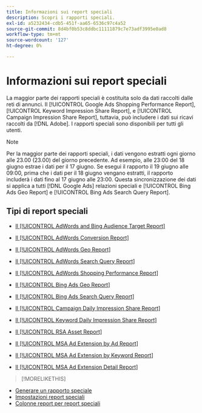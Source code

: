 ```yaml
---
title: Informazioni sui report speciali
description: Scopri i rapporti speciali.
exl-id: a5232434-cdb5-451f-aa65-6536c97c4a52
source-git-commit: 8d4bf0b53c8ddbc11111879c7e73adf3995e0ad8
workflow-type: tm+mt
source-wordcount: '127'
ht-degree: 0%

---
```


# Informazioni sui report speciali

La maggior parte dei rapporti speciali è costituita solo da dati raccolti dalle reti di annunci. Il [!UICONTROL Google Ads Shopping Performance Report], [!UICONTROL Keyword Impression Share Report], e [!UICONTROL Campaign Impression Share Report], tuttavia, può includere i dati sui ricavi raccolti da [!DNL Adobe]. I rapporti speciali sono disponibili per tutti gli utenti.

>[!NOTE]
>
>Per la maggior parte dei rapporti speciali, i dati vengono estratti ogni giorno alle 23.00 (23.00) del giorno precedente. Ad esempio, alle 23:00 del 18 giugno estrae i dati per il 17 giugno. Se esegui il rapporto il 19 giugno alle 09:00, prima che i dati per il 18 giugno vengano estratti, il rapporto includerà i dati fino al 17 giugno alle 23:00. Questa sincronizzazione dei dati si applica a tutti [!DNL Google Ads] relazioni speciali e [!UICONTROL Bing Ads Geo Report] e [!UICONTROL Bing Ads Search Query Report].

## Tipi di report speciali

* [Il [!UICONTROL AdWords and Bing Audience Target Report]](/help/search-social-commerce/reports/management/specialty/adwords-bing-audience-target-report.md)

* [Il [!UICONTROL AdWords Conversion Report]](/help/search-social-commerce/reports/management/specialty/adwords-conversion-report.md)

* [Il [!UICONTROL AdWords Geo Report]](/help/search-social-commerce/reports/management/specialty/adwords-geo-report.md)

* [Il [!UICONTROL AdWords Search Query Report]](/help/search-social-commerce/reports/management/specialty/adwords-search-query-report.md)

* [Il [!UICONTROL AdWords Shopping Performance Report]](/help/search-social-commerce/reports/management/specialty/adwords-shopping-performance-report.md)

* [Il [!UICONTROL Bing Ads Geo Report]](/help/search-social-commerce/reports/management/specialty/bing-ads-geo-report.md)

* [Il [!UICONTROL Bing Ads Search Query Report]](/help/search-social-commerce/reports/management/specialty/bing-ads-search-query-report.md)

* [Il [!UICONTROL Campaign Daily Impression Share Report]](/help/search-social-commerce/reports/management/specialty/campaign-daily-impression-share-report.md)

* [Il [!UICONTROL Keyword Daily Impression Share Report]](/help/search-social-commerce/reports/management/specialty/keyword-daily-impression-share-report.md)

* [Il [!UICONTROL RSA Asset Report]](/help/search-social-commerce/reports/management/specialty/rsa-asset-report.md)

* [Il [!UICONTROL MSA Ad Extension by Ad Report]](msa-ad-extension-detail-report.md)

* [Il [!UICONTROL MSA Ad Extension by Keyword Report]](msa-ad-extension-by-keyword-report.md)

* [Il [!UICONTROL MSA Ad Extension Detail Report]](msa-ad-extension-by-ad-report.md)

>[!MORELIKETHIS]
>
* [Generare un rapporto speciale](/help/search-social-commerce/reports/management/specialty/specialty-report-generate.md)
* [Impostazioni report speciali](/help/search-social-commerce/reports/management/specialty/specialty-report-settings.md)
* [Colonne report per report speciali](/help/search-social-commerce/reports/management/specialty/specialty-report-columns.md)
